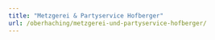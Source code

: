 ```yaml
---
title: "Metzgerei & Partyservice Hofberger"
url: /oberhaching/metzgerei-und-partyservice-hofberger/
---
```

